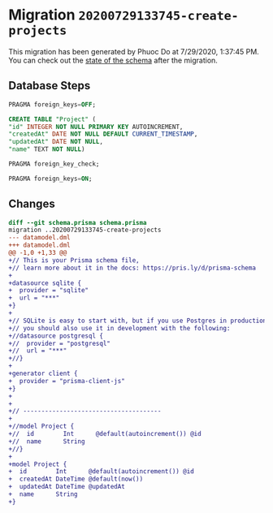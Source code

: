 # Migration `20200729133745-create-projects`

This migration has been generated by Phuoc Do at 7/29/2020, 1:37:45 PM.
You can check out the [state of the schema](./schema.prisma) after the migration.

## Database Steps

```sql
PRAGMA foreign_keys=OFF;

CREATE TABLE "Project" (
"id" INTEGER NOT NULL PRIMARY KEY AUTOINCREMENT,
"createdAt" DATE NOT NULL DEFAULT CURRENT_TIMESTAMP,
"updatedAt" DATE NOT NULL,
"name" TEXT NOT NULL)

PRAGMA foreign_key_check;

PRAGMA foreign_keys=ON;
```

## Changes

```diff
diff --git schema.prisma schema.prisma
migration ..20200729133745-create-projects
--- datamodel.dml
+++ datamodel.dml
@@ -1,0 +1,33 @@
+// This is your Prisma schema file,
+// learn more about it in the docs: https://pris.ly/d/prisma-schema
+
+datasource sqlite {
+  provider = "sqlite"
+  url = "***"
+}
+
+// SQLite is easy to start with, but if you use Postgres in production
+// you should also use it in development with the following:
+//datasource postgresql {
+//  provider = "postgresql"
+//  url = "***"
+//}
+
+generator client {
+  provider = "prisma-client-js"
+}
+
+
+// --------------------------------------
+
+//model Project {
+//  id        Int      @default(autoincrement()) @id
+//  name      String
+//}
+
+model Project {
+  id        Int      @default(autoincrement()) @id
+  createdAt DateTime @default(now())
+  updatedAt DateTime @updatedAt
+  name      String   
+}
```


